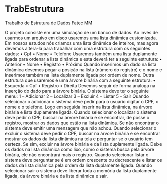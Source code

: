 # TrabEstrutura
Trabalho de Estrutura de Dados Fatec MM

O projeto consiste em uma simulação de um banco de dados.
Ao invés de usarmos um arquivo em disco usaremos uma lista dinâmica customizada.
Em nossos estudos nós criamos uma lista dinâmica de inteiros, mas agora devemos altera-la para trabalhar com uma estrutura com os seguintes dados:
• Cpf
• Nome
• Telefone
Usaremos também uma lista duplamente ligada para ordenar a lista dinâmica e esta deverá ter a seguinte estrutura:
• Anterior
• Nome
• Registro
• Próximo
Quando inserimos um dado na lista dinâmica devemos pegar a posição na lista (número do registro) e o nome e inserimos também na lista duplamente ligada por ordem de nome.
Outra estrutura que usaremos é uma árvore binária com a seguinte estrutura:
• Esquerda
• Cpf
• Registro
• Direita
Devemos seguir de forma análoga na inserção do dado para a árvore binária.
O sistema deve ter o seguinte menu:
1 – Adicionar
2 – Localizar
3 – Excluir
4 – Listar
5 – Sair
Quando selecionar o adicionar o sistema deve pedir para o usuário digitar o CPF, o nome e o telefone. Logo em seguida inserir na lista dinâmica, na árvore binária e lista duplamente ligada.
Quando selecionar o localizar o sistema deve pedir o CPF, buscar na árvore binária e se encontrar, de posse o registro, mostrar os dados que estão na lista dinâmica. Se não encontrar o sistema deve emitir uma mensagem que não achou.
Quando selecionar o excluir o sistema deve pedir o CPF, buscar na árvore binária e se encontrar mostrar os dados da lista dinâmica na tela e perguntar se o usuário tem certeza. Se sim, excluir na árvore binária e da lista duplamente ligada. Deixe os dados na lista dinâmica como lixo, como o sistema busca pela árvore binária, ele não encontrará mais o registro.
Quando selecionar listar o sistema deve perguntar se é em ordem crescente ou decrescente e listar os dados da lista dinâmica pela ordem da lista duplamente ligada.
Quando selecionar sair o sistema deve liberar toda a memória da lista duplamente ligada, da árvore binária e da lista dinâmica e sair.

